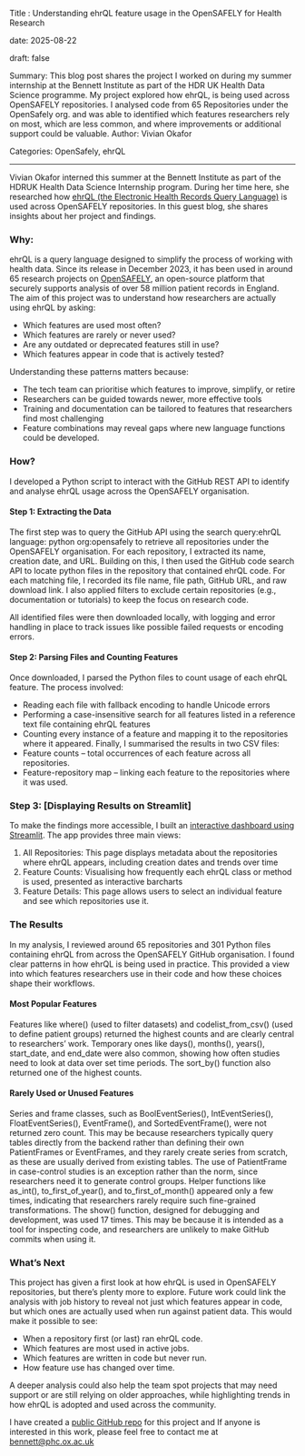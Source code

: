 Title : Understanding ehrQL feature usage in the OpenSAFELY for Health Research

date: 2025-08-22

draft: false

Summary: This blog post shares the project I worked on during my summer internship at the Bennett Institute as part of the HDR UK Health Data Science programme. My project explored how ehrQL, is being used across OpenSAFELY repositories. I analysed code from 65 Repositories under the OpenSafely org. and was able to identified which features researchers rely on most, which are less common, and where improvements or additional support could be valuable.
Author: Vivian Okafor

Categories: OpenSafely, ehrQL


---
Vivian Okafor interned this summer at the Bennett Institute as part of the HDRUK Health Data Science Internship program. During her time here, she researched how [ehrQL (the Electronic Health Records Query Language)](https://docs.opensafely.org/ehrql/) is used across OpenSAFELY repositories. In this guest blog, she shares insights about her project and findings.

### Why:
ehrQL is a query language designed to simplify the process of working with health data. Since its release in December 2023, it has been used in around 65 research projects on [OpenSAFELY](https://www.bennett.ox.ac.uk/blog/2020/10/what-is-opensafely/), an open-source platform that securely supports analysis of over 58 million patient records in England.
The aim of this project was to understand how researchers are actually using ehrQL by asking:

- Which features are used most often?
- Which features are rarely or never used?
- Are any outdated or deprecated features still in use?
- Which features appear in code that is actively tested?

Understanding these patterns matters because:

- The tech team can prioritise which features to improve, simplify, or retire
- Researchers can be guided towards newer, more effective tools
- Training and documentation can be tailored to features that researchers find most challenging
- Feature combinations may reveal gaps where new language functions could be developed.

### How?
I developed a Python script to interact with the GitHub REST API to identify and analyse ehrQL usage across the OpenSAFELY organisation. 

#### Step 1: Extracting the Data
The first step was to query the GitHub API using the search query:ehrQL language: python org:opensafely to retrieve all repositories under the OpenSAFELY organisation. For each repository, I extracted its name, creation date, and URL. Building on this, I then used the GitHub code search API to locate python files in the repository that contained ehrQL code. 
For each matching file, I recorded its file name, file path, GitHub URL, and raw download link. I also applied filters to exclude certain repositories (e.g., documentation or tutorials) to keep the focus on research code.

All identified files were then downloaded locally, with logging and error handling in place to track issues like possible failed requests or encoding errors.

#### Step 2:  Parsing Files and Counting Features
Once downloaded, I parsed the Python files to count usage of each ehrQL feature. The process involved:
- Reading each file with fallback encoding to handle Unicode errors
- Performing a case-insensitive search for all features listed in a reference text file containing ehrQL features
- Counting every instance of a feature and mapping it to the repositories where it appeared.
Finally, I summarised the results in two CSV files:
- Feature counts – total occurrences of each feature across all repositories.
- Feature-repository map – linking each feature to the repositories where it was used.
  
### Step 3: [Displaying Results on Streamlit]
To make the findings more accessible, I built an [interactive dashboard using Streamlit](https://ehrqlanalysis.streamlit.app/). The app provides three main views:

1. All Repositories: This page displays metadata about the repositories where ehrQL appears, including creation dates and trends over time
2. Feature Counts: Visualising how frequently each ehrQL class or method is used, presented as interactive barcharts
3. Feature Details: This page allows users to select an individual feature and see which repositories use it.

### The Results 
In my analysis, I reviewed around 65 repositories and 301 Python files containing ehrQL from across the OpenSAFELY GitHub organisation. I found clear patterns in how ehrQL is being used in practice. This provided a view into  which features researchers use in their code and how these choices shape their workflows.

#### Most Popular Features 
Features like where() (used to filter datasets) and codelist_from_csv() (used to define patient groups) returned the highest counts and are clearly central to researchers’ work. Temporary ones like days(), months(), years(), start_date, and end_date were also common, showing how often studies need to look at data over set time periods. The sort_by() function also returned one of the highest counts.

#### Rarely Used or Unused Features
Series and frame classes, such as BoolEventSeries(), IntEventSeries(), FloatEventSeries(), EventFrame(), and SortedEventFrame(), were not returned zero count. This may be  because researchers typically query tables directly from the backend rather than defining their own PatientFrames or EventFrames, and they rarely create series from scratch, as these are usually derived from existing tables. The use of PatientFrame in case-control studies is an exception rather than the norm, since researchers need it to generate control groups.
Helper functions like as_int(), to_first_of_year(), and to_first_of_month() appeared only a few times, indicating that researchers rarely require such fine-grained transformations. 
The show() function, designed for debugging and development, was used 17 times. This may be because it is intended as a tool for inspecting code, and researchers are unlikely to make GitHub commits when using it.

### What’s Next

This project has given a first look at how ehrQL is used in OpenSAFELY repositories, but there’s plenty more to explore. Future work could link the analysis with job history to reveal not just which features appear in code, but which ones are actually used when run against patient data. This would make it possible to see:

- When a repository first (or last) ran ehrQL code.
- Which features are most used in active jobs.
- Which features are written in code but never run.
- How feature use has changed over time.

A deeper analysis could also help the team spot projects that may need support or are still relying on older approaches, while highlighting trends in how ehrQL is adopted and used across the community.

I have created a [public GitHub repo](https://github.com/Veevfor/ehrQL_Analysis) for this project and If anyone is interested in this work, please feel free to contact me at bennett@phc.ox.ac.uk





    



